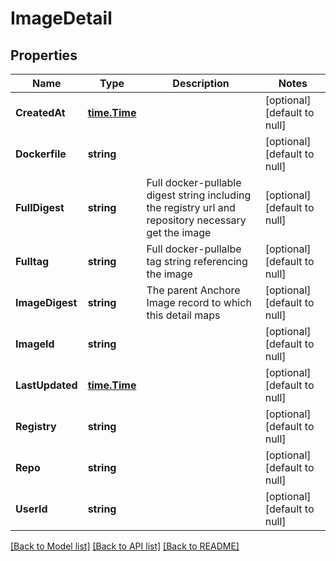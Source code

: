 # ImageDetail

## Properties
Name | Type | Description | Notes
------------ | ------------- | ------------- | -------------
**CreatedAt** | [**time.Time**](time.Time.md) |  | [optional] [default to null]
**Dockerfile** | **string** |  | [optional] [default to null]
**FullDigest** | **string** | Full docker-pullable digest string including the registry url and repository necessary get the image | [optional] [default to null]
**Fulltag** | **string** | Full docker-pullalbe tag string referencing the image | [optional] [default to null]
**ImageDigest** | **string** | The parent Anchore Image record to which this detail maps | [optional] [default to null]
**ImageId** | **string** |  | [optional] [default to null]
**LastUpdated** | [**time.Time**](time.Time.md) |  | [optional] [default to null]
**Registry** | **string** |  | [optional] [default to null]
**Repo** | **string** |  | [optional] [default to null]
**UserId** | **string** |  | [optional] [default to null]

[[Back to Model list]](../README.md#documentation-for-models) [[Back to API list]](../README.md#documentation-for-api-endpoints) [[Back to README]](../README.md)


